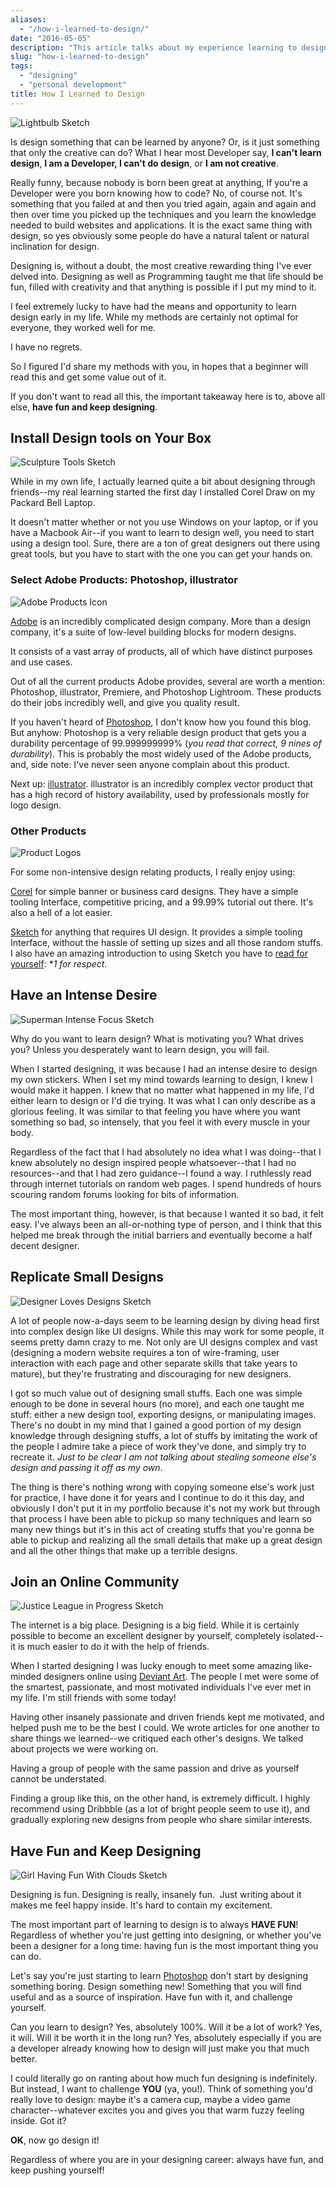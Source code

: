 ```yaml
---
aliases:
  - "/how-i-learned-to-design/"
date: "2016-05-05"
description: "This article talks about my experience learning to design and my general design mindset."
slug: "how-i-learned-to-design"
tags:
  - "designing"
  - "personal development"
title: How I Learned to Design
---
```



![Lightbulb Sketch][]


Is design something that can be learned by anyone? Or, is it just something that only the creative can do? What I hear most Developer say, **I can't learn design**, **I am a Developer, I can't do design**, or **I am not creative**.

Really funny, because nobody is born been great at anything, If you're a Developer were you born knowing how to code? No, of course not. It's something that you failed at and then you tried again, again and again and then over time you picked up the techniques and you learn the knowledge needed to build websites and applications. It is the exact same thing with design, so yes obviously some people do have a natural talent or natural inclination for design.

Designing is, without a doubt, the most creative rewarding thing I've ever delved into. Designing as well as Programming taught me that life should be fun, filled with creativity and that anything is possible if I put my mind to it.

I feel extremely lucky to have had the means and opportunity to learn design early in my life. While my methods are certainly not optimal for everyone, they worked well for me.

I have no regrets.

So I figured I'd share my methods with you, in hopes that a beginner will read this and get some value out of it.

If you don't want to read all this, the important takeaway here is to, above all else, **have fun and keep designing**.


## Install Design tools on Your Box


![Sculpture Tools Sketch][]


While in my own life, I actually learned quite a bit about designing through friends--my real learning started the first day I installed Corel Draw on my Packard Bell Laptop.

It doesn't matter whether or not you use Windows on your laptop, or if you have a Macbook Air--if you want to learn to design well, you need to start using a design tool. Sure, there are a ton of great designers out there using great tools, but you have to start with the one you can get your hands on.


### Select Adobe Products: Photoshop, illustrator

![Adobe Products Icon][]

[Adobe][] is an incredibly complicated design company. More than a design company, it's a suite of low-level building blocks for modern designs.

It consists of a vast array of products, all of which have distinct purposes and use cases.

Out of all the current products Adobe provides, several are worth a mention: Photoshop, illustrator, Premiere, and Photoshop Lightroom. These products do their jobs incredibly well, and give you quality result.

If you haven't heard of [Photoshop][], I don't know how you found this blog. But anyhow: Photoshop is a very reliable design product that gets you a durability percentage of 99.999999999% (*you read that correct, 9 nines of durability*). This is probably the most widely used of the Adobe products, and, side note: I've never seen anyone complain about this product.

Next up: [illustrator][]. illustrator is an incredibly complex vector product that has a high record of history availability, used by professionals mostly for logo design.


### Other Products

![Product Logos][]

For some non-intensive design relating products, I really enjoy using:

[Corel][] for simple banner or business card designs. They have a simple tooling Interface, competitive pricing, and a 99.99% tutorial out there. It's also a hell of a lot easier.

[Sketch][] for anything that requires UI design. It provides a simple tooling Interface, without the hassle of setting up sizes and all those random stuffs. I also have an amazing introduction to using Sketch you have to [read for yourself][]: **1 for respect.*


## Have an Intense Desire


![Superman Intense Focus Sketch][]


Why do you want to learn design? What is motivating you? What drives you? Unless you desperately want to learn design, you will fail.

When I started designing, it was because I had an intense desire to design my own stickers. When I set my mind towards learning to design, I knew I would make it happen. I knew that no matter what happened in my life, I'd either learn to design or I'd die trying. It was what I can only describe as a glorious feeling. It was similar to that feeling you have where you want something so bad, so intensely, that you feel it with every muscle in your body.

Regardless of the fact that I had absolutely no idea what I was doing--that I knew absolutely no design inspired people whatsoever--that I had no resources--and that I had zero guidance--I found a way. I ruthlessly read through internet tutorials on random web pages. I spend hundreds of hours scouring random forums looking for bits of information.

The most important thing, however, is that because I wanted it so bad, it felt easy. I've always been an all-or-nothing type of person, and I think that this helped me break through the initial barriers and eventually become a half decent designer.


## Replicate Small Designs


![Designer Loves Designs Sketch][]


A lot of people now-a-days seem to be learning design by diving head first into complex design like UI designs. While this may work for some people, it seems pretty damn crazy to me. Not only are UI designs complex and vast (designing a modern website requires a ton of wire-framing, user interaction with each page and other separate skills that take years to mature), but they're frustrating and discouraging for new designers.

I got so much value out of designing small stuffs. Each one was simple enough to be done in several hours (no more), and each one taught me stuff: either a new design tool, exporting designs, or manipulating images. There's no doubt in my mind that I gained a good portion of my design knowledge through designing stuffs, a lot of stuffs by imitating the work of the people I admire take a piece of work they've done, and simply try to recreate it. *Just to be clear I am not talking about stealing someone else's design and passing it off as my own*.

The thing is there's nothing wrong with copying someone else's work just for practice, I have done it for years and I continue to do it this day, and obviously I don't put it in my portfolio because it's not my work but through that process I have been able to pickup so many techniques and learn so many new things but it's in this act of creating stuffs that you're gonna be able to pickup and realizing all the small details that make up a great design and all the other things that make up a terrible designs.


## Join an Online Community


![Justice League in Progress Sketch][]


The internet is a big place. Designing is a big field. While it is certainly possible to become an excellent designer by yourself, completely isolated--it is much easier to do it with the help of friends.

When I started designing I was lucky enough to meet some amazing like-minded designers online using [Deviant Art][]. The people I met were some of the smartest, passionate, and most motivated individuals I've ever met in my life. I'm still friends with some today!

Having other insanely passionate and driven friends kept me motivated, and helped push me to be the best I could. We wrote articles for one another to share things we learned--we critiqued each other's designs.  We talked about projects we were working on.

Having a group of people with the same passion and drive as yourself cannot be understated.

Finding a group like this, on the other hand, is extremely difficult. I highly recommend using Dribbble (as a lot of bright people seem to use it), and gradually exploring new designs from people who share similar interests.


## Have Fun and Keep Designing


![Girl Having Fun With Clouds Sketch][]


Designing is fun. Designing is really, insanely fun.  Just writing about it makes me feel happy inside.  It's hard to contain my excitement.

The most important part of learning to design is to always **HAVE FUN**! Regardless of whether you're just getting into designing, or whether you've been a designer for a long time: having fun is the most important thing you can do.

Let's say you're just starting to learn [Photoshop][] don't start by designing something boring. Design something new! Something that you will find useful and as a source of inspiration. Have fun with it, and challenge yourself.

Can you learn to design? Yes, absolutely 100%. Will it be a lot of work? Yes, it will. Will it be worth it in the long run? Yes, absolutely especially if you are a developer already knowing how to design will just make you that much better.

I could literally go on ranting about how much fun designing is indefinitely. But instead, I want to challenge **YOU** (ya, you!). Think of something you'd really love to design: maybe it's a camera cup, maybe a video game character--whatever excites you and gives you that warm fuzzy feeling inside. Got it?

**OK**, now go design it!

Regardless of where you are in your designing career: always have fun, and keep pushing yourself!


  [Lightbulb Sketch]: /static/images/2016/lightbulb-sketch.jpg "Lightbulb Sketch"
  [Sculpture Tools Sketch]: /static/images/2016/sculpture-tools-sketch.jpg "Sculpture Tools Sketch"
  [Adobe Products Icon]: /static/images/2016/adobe-products-icon.jpg "Adobe Products Icon"
  [Adobe]: https://www.adobe.com/ "Adobe"
  [illustrator]: https://www.adobe.com/products/illustrator.html "Adobe illustrator"
  [Product Logos]: /static/images/2016/product-logos.png "Product Logos"
  [Corel]: https://www.corel.com/ "Corel"
  [Sketch]: https://www.sketchapp.com/ "Sketch"
  [read for yourself]: https://speakerdeck.com/akinjide/everything-sketch "Akinjide Sketch Tutorial"
  [Superman Intense Focus Sketch]: /static/images/2016/superman-intense-focus-sketch.jpg "Superman Intense Focus Sketch"
  [Designer Loves Designs Sketch]: /static/images/2016/designer-loves-designs-sketch.png "Designer Loves Designs Sketch"
  [Justice League in Progress Sketch]: /static/images/2016/justice-league-in-progress-sketch.jpg "Justice League in Progress Sketch"
  [Deviant Art]: https://www.deviantart.com/ "Deviant Art"
  [Girl Having Fun With Clouds Sketch]: /static/images/2016/girl-having-fun-with-clouds-sketch.jpg "Girl Having Fun With Clouds Sketch"
  [photoshop]: https://www.adobe.com/products/photoshop.html "Adobe Photoshop"
